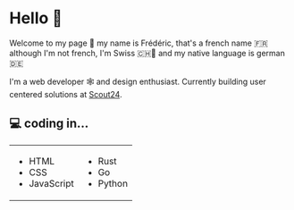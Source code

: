 # Hello 👋

Welcome to my page :open_hands: my name is Frédéric, that's a french name :fr: although I'm not french, I'm Swiss 🇨🇭🧀 and my native language is german :de:

I'm a web developer :spider_web: and design enthusiast. Currently building user centered solutions at [Scout24](https://github.com/is24ch).

## :computer: coding in...

<table>
    <tr>
        <td>
            <ul>
                <li>HTML</li>
                <li>CSS</li>
                <li>JavaScript</li>
            </ul>
        </td>
        <td>
            <ul>
                <li>Rust</li>
                <li>Go</li>
                <li>Python</li>
            </ul>
        </td>
    </tr>
</table>
<!--
**FrediLehmann/FrediLehmann** is a ✨ _special_ ✨ repository because its `README.md` (this file) appears on your GitHub profile.

Here are some ideas to get you started:

- 🔭 I’m currently working on ...
- 🌱 I’m currently learning ...
- 👯 I’m looking to collaborate on ...
- 🤔 I’m looking for help with ...
- 💬 Ask me about ...
- 📫 How to reach me: ...
- 😄 Pronouns: ...
- ⚡ Fun fact: ...
-->
